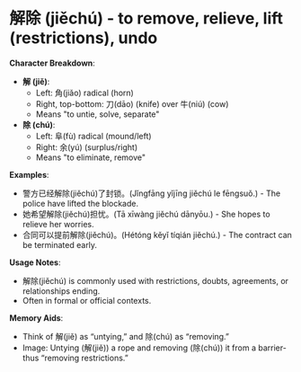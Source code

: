 # **解除 (jiěchú) - to remove, relieve, lift (restrictions), undo**

**Character Breakdown**:  
- **解 (jiě)**:
  - Left: 角(jiǎo) radical (horn)
  - Right, top-bottom: 刀(dāo) (knife) over 牛(niú) (cow)
  - Means "to untie, solve, separate"  
- **除 (chú)**:
  - Left: 阜(fù) radical (mound/left)
  - Right: 余(yú) (surplus/right)
  - Means "to eliminate, remove"

**Examples**:  
- 警方已经解除(jiěchú)了封锁。(Jǐngfāng yǐjīng jiěchú le fēngsuǒ.) - The police have lifted the blockade.  
- 她希望解除(jiěchú)担忧。(Tā xīwàng jiěchú dānyōu.) - She hopes to relieve her worries.  
- 合同可以提前解除(jiěchú)。(Hétóng kěyǐ tíqián jiěchú.) - The contract can be terminated early.

**Usage Notes**:  
- 解除(jiěchú) is commonly used with restrictions, doubts, agreements, or relationships ending.  
- Often in formal or official contexts.

**Memory Aids**:  
- Think of 解(jiě) as “untying,” and 除(chú) as “removing.”  
- Image: Untying (解(jiě)) a rope and removing (除(chú)) it from a barrier-thus “removing restrictions.”